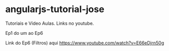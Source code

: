 # angularjs-tutorial-jose
Tutoriais e Vídeo Aulas. Links no youtube.

Ep1 do um ao Ep6

Link do Ep6 (Filtros) aqui <a href="https://www.youtube.com/watch?v=E66eDjrn50g">https://www.youtube.com/watch?v=E66eDjrn50g</a>

